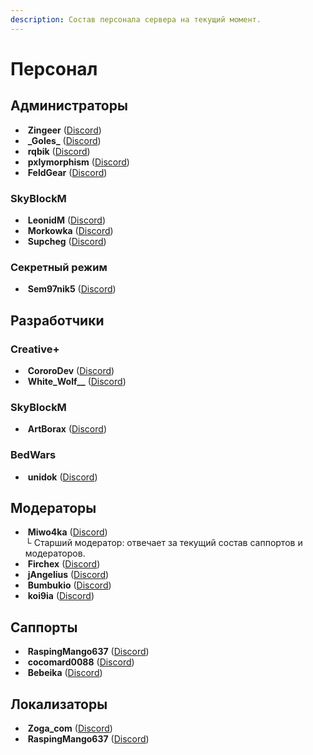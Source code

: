 ```yaml
---
description: Состав персонала сервера на текущий момент.
---
```


# Персонал

## Администраторы

* [<img src="https://mc-heads.net/avatar/acece2d2-2248-4d92-9104-662c9fc3e52c/64.png" alt="" data-size="line">](https://ru.namemc.com/profile/Zingeer) **Zingeer** ([Discord](https://discordapp.com/users/336551231382093824))
* [<img src="https://mc-heads.net/avatar/4d3316ef-4cba-4f41-bf78-2f29e95022ce/64.png" alt="" data-size="line">](https://ru.namemc.com/profile/_Goles_) **\_Goles\_** ([Discord](https://discordapp.com/users/335711248639459328))
* [<img src="https://mc-heads.net/avatar/08f5a876-addc-4355-99cc-91c7fb2aa2b0/64.png" alt="" data-size="line">](https://ru.namemc.com/profile/rqbik) **rqbik** ([Discord](https://discordapp.com/users/531527252442087425))
* [<img src="https://mc-heads.net/avatar/e2bfcfa8-54a0-4659-8388-73219acf5c92/64.png" alt="" data-size="line">](https://ru.namemc.com/profile/pxlymorphism) **pxlymorphism** ([Discord](https://discordapp.com/users/239720486961938432))
* [<img src="https://mc-heads.net/avatar/316d5dff-5112-4405-aa54-6bd6945737ad/64.png" alt="" data-size="line">](https://ru.namemc.com/profile/FeldGear) **FeldGear** ([Discord](https://discordapp.com/users/284948282994720770))

### SkyBlockM

* [<img src="https://mc-heads.net/avatar/3044a409-2f98-4e31-805d-2da5c49f7cff/64.png" alt="" data-size="line">](https://ru.namemc.com/profile/LeonidM) **LeonidM** ([Discord](https://discordapp.com/users/323503212764069890))
* [<img src="https://mc-heads.net/avatar/ef3064dd-0f41-4851-8b47-950da3e87e40/64.png" alt="" data-size="line">](https://ru.namemc.com/profile/Morkowka) **Morkowka** ([Discord](https://discordapp.com/users/512285433640648704))
* [<img src="https://mc-heads.net/avatar/99ff97cd-c3a7-4bfd-9658-10a23d71ff23/64.png" alt="" data-size="line">](https://ru.namemc.com/profile/Supcheg) **Supcheg** ([Discord](https://discordapp.com/users/357941361086955531))

### Секретный режим

* [<img src="https://mc-heads.net/avatar/ac91b410-43b6-4a50-9ea2-27a69e43ff90/64.png" alt="" data-size="line">](https://ru.namemc.com/profile/Sem97nik5) **Sem97nik5** ([Discord](https://discordapp.com/users/351355575440900097))

## Разработчики

### Creative+

* [<img src="https://mc-heads.net/avatar/5ff55c0d-8b4a-43cd-9900-ae84f5b20abc/64.png" alt="" data-size="line">](https://ru.namemc.com/profile/CororoDev) **CororoDev** ([Discord](https://discordapp.com/users/373389455899492354))
* [<img src="https://mc-heads.net/avatar/1f1d2f1e-2339-44c5-a057-1f7acaaa8153/64.png" alt="" data-size="line">](https://ru.namemc.com/profile/White_Wolf__) **White\_Wolf\_\_** ([Discord](https://discordapp.com/users/778041773809205258))

### SkyBlockM

* [<img src="https://mc-heads.net/avatar/a92396df-2ccf-4e1e-9468-df6cbc30d3c4/64.png" alt="" data-size="line">](https://ru.namemc.com/profile/ArtBorax) **ArtBorax** ([Discord](https://discordapp.com/users/166520788269137920))

### BedWars

* [<img src="https://mc-heads.net/avatar/3eb77e90-0082-4aa8-80be-77879aa6b306/64.png" alt="" data-size="line">](https://ru.namemc.com/profile/unidok) **unidok** ([Discord](https://discordapp.com/users/693392944274604052))

## Модераторы

* [<img src="https://mc-heads.net/avatar/ca34b487-238c-4ad8-9b7a-77e40123a08a/64.png" alt="" data-size="line">](https://ru.namemc.com/profile/Miwo4ka) **Miwo4ka** ([Discord](https://discordapp.com/users/1114548370351071272))\
  └ Старший модератор: отвечает за текущий состав саппортов и модераторов.
* [<img src="https://mc-heads.net/avatar/8de63aa3-e15f-414b-9f21-ff0de0303f62/64.png" alt="" data-size="line">](https://ru.namemc.com/profile/Firchex) **Firchex** ([Discord](https://discordapp.com/users/267275356539584522))
* [<img src="https://mc-heads.net/avatar/23b4a538-f093-4fc7-9c0d-41d1b5283a57/64.png" alt="" data-size="line">](https://ru.namemc.com/profile/jAngelius) **jAngelius** ([Discord](https://discordapp.com/users/567791580744908946))
* [<img src="https://mc-heads.net/avatar/1db52dfa-1650-42f1-aac8-9ce973028936/64.png" alt="" data-size="line">](https://ru.namemc.com/profile/Bumbukio) **Bumbukio** ([Discord](https://discordapp.com/users/702865132509986957))
* [<img src="https://mc-heads.net/avatar/ec6a8e14-1b11-4963-9ad6-6593c44ff655/64.png" alt="" data-size="line">](https://ru.namemc.com/profile/koi9ia) **koi9ia** ([Discord](https://discordapp.com/users/853741418882662420))

## Саппорты

* [<img src="https://mc-heads.net/avatar/7d9aa7c6-986d-4d63-a0ea-7842200c69b1/64.png" alt="" data-size="line">](https://ru.namemc.com/profile/RaspingMango637) **RaspingMango637** ([Discord](https://discordapp.com/users/208242168823808001))
* <img src="https://mc-heads.net/avatar/1aac1fa5e793985fcf7ac0ffebdd32bd0da4d699e8140560302a88275bfc150b/" alt="" data-size="line"> **cocomard0088** ([Discord](https://discordapp.com/users/1196131473707765812))
* [<img src="https://mc-heads.net/avatar/ca7eb822-c24f-4ad3-8e37-7e31e30c556f/64.png" alt="" data-size="line">](https://ru.namemc.com/profile/Bebeika) **Bebeika** ([Discord](https://discordapp.com/users/445197088980992015))

## Локализаторы

* [<img src="https://mc-heads.net/avatar/9313b9fa-0443-4aa1-9cd7-bc8d01519d80/64.png" alt="" data-size="line">](https://ru.namemc.com/profile/Zoga_com) **Zoga\_com** ([Discord](https://discordapp.com/users/681845447547289690))
* [<img src="https://mc-heads.net/avatar/7d9aa7c6-986d-4d63-a0ea-7842200c69b1/64.png" alt="" data-size="line">](https://ru.namemc.com/profile/RaspingMango637) **RaspingMango637** ([Discord](https://discordapp.com/users/208242168823808001))
